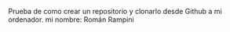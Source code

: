 Prueba de como crear un repositorio y clonarlo desde Github a mi ordenador.
mi nombre: Román Rampini
